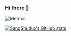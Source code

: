 ### Hi there 👋
<!-- If you're using "main" as default branch -->
![Metrics](https://metrics.lecoq.io/sangshuduo?template=classic&config.timezone=Asia%2FShanghai)


[![SangShuduo's GitHub stats](https://github-readme-stats.vercel.app/api?username=sangshuduo)](https://github.com/sangshuduo)
<!--
**sangshuduo/sangshuduo** is a ✨ _special_ ✨ repository because its `README.md` (this file) appears on your GitHub profile.

Here are some ideas to get you started:

- 🔭 I’m currently working on ...
- 🌱 I’m currently learning ...
- 👯 I’m looking to collaborate on ...
- 🤔 I’m looking for help with ...
- 💬 Ask me about ...
- 📫 How to reach me: ...
- 😄 Pronouns: ...
- ⚡ Fun fact: ...
-->
